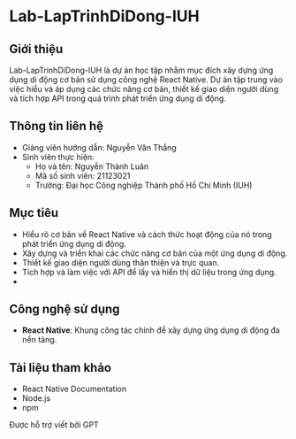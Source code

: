 # Lab-LapTrinhDiDong-IUH

## Giới thiệu

Lab-LapTrinhDiDong-IUH là dự án học tập nhằm mục đích xây dựng ứng dụng di động cơ bản sử dụng công nghệ React Native. Dự án tập trung vào việc hiểu và áp dụng các chức năng cơ bản, thiết kế giao diện người dùng và tích hợp API trong quá trình phát triển ứng dụng di động.

## Thông tin liên hệ

- Giảng viên hướng dẫn: Nguyễn Văn Thắng
- Sinh viên thực hiện:
  - Họ và tên: Nguyễn Thành Luân
  - Mã số sinh viên: 21123021
  - Trường: Đại học Công nghiệp Thành phố Hồ Chí Minh (IUH)

## Mục tiêu

- Hiểu rõ cơ bản về React Native và cách thức hoạt động của nó trong phát triển ứng dụng di động.
- Xây dựng và triển khai các chức năng cơ bản của một ứng dụng di động.
- Thiết kế giao diện người dùng thân thiện và trực quan.
- Tích hợp và làm việc với API để lấy và hiển thị dữ liệu trong ứng dụng.
- 
## Công nghệ sử dụng

- **React Native**: Khung công tác chính để xây dựng ứng dụng di động đa nền tảng.

## Tài liệu tham khảo
- React Native Documentation
- Node.js
- npm

Được hỗ trợ viết bởi GPT
